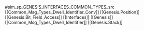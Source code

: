#sim_sp_GENESIS_INTERFACES_COMMON_TYPES_src
[[Common_Msg_Types_Dwell_Identifier_Conv]]
[[Genesis.Position]]
[[Genesis.Bit_Field_Access]]
[[Interfaces]]
[[Genesis]]
[[Common_Msg_Types_Dwell_Identifier]]
[[Genesis.Stack]]
